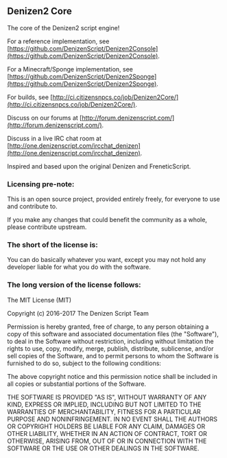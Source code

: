 Denizen2 Core
--------------

The core of the Denizen2 script engine!

For a reference implementation, see [https://github.com/DenizenScript/Denizen2Console](https://github.com/DenizenScript/Denizen2Console).

For a Minecraft/Sponge implementation, see [https://github.com/DenizenScript/Denizen2Sponge](https://github.com/DenizenScript/Denizen2Sponge).

For builds, see [http://ci.citizensnpcs.co/job/Denizen2Core/](http://ci.citizensnpcs.co/job/Denizen2Core/).

Discuss on our forums at [http://forum.denizenscript.com/](http://forum.denizenscript.com/).

Discuss in a live IRC chat room at [http://one.denizenscript.com/ircchat_denizen](http://one.denizenscript.com/ircchat_denizen).

Inspired and based upon the original Denizen and FreneticScript.

### Licensing pre-note:

This is an open source project, provided entirely freely, for everyone to use and contribute to.

If you make any changes that could benefit the community as a whole, please contribute upstream.

### The short of the license is:

You can do basically whatever you want, except you may not hold any developer liable for what you do with the software.

### The long version of the license follows:

The MIT License (MIT)

Copyright (c) 2016-2017 The Denizen Script Team

Permission is hereby granted, free of charge, to any person obtaining a copy
of this software and associated documentation files (the "Software"), to deal
in the Software without restriction, including without limitation the rights
to use, copy, modify, merge, publish, distribute, sublicense, and/or sell
copies of the Software, and to permit persons to whom the Software is
furnished to do so, subject to the following conditions:

The above copyright notice and this permission notice shall be included in all
copies or substantial portions of the Software.

THE SOFTWARE IS PROVIDED "AS IS", WITHOUT WARRANTY OF ANY KIND, EXPRESS OR
IMPLIED, INCLUDING BUT NOT LIMITED TO THE WARRANTIES OF MERCHANTABILITY,
FITNESS FOR A PARTICULAR PURPOSE AND NONINFRINGEMENT. IN NO EVENT SHALL THE
AUTHORS OR COPYRIGHT HOLDERS BE LIABLE FOR ANY CLAIM, DAMAGES OR OTHER
LIABILITY, WHETHER IN AN ACTION OF CONTRACT, TORT OR OTHERWISE, ARISING FROM,
OUT OF OR IN CONNECTION WITH THE SOFTWARE OR THE USE OR OTHER DEALINGS IN THE
SOFTWARE.
